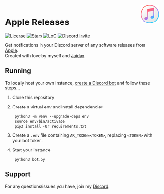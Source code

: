 <img src="./img/logo.png" alt="Apple Releases Logo" title="Apple Releases" align="right" height="60"/>

# Apple Releases

[![License](https://img.shields.io/github/license/m1stadev/AppleReleases)](https://github.com/m1stadev/AppleReleases/blob/master/LICENSE)
[![Stars](https://img.shields.io/github/stars/m1stadev/AppleReleases)](https://github.com/m1stadev/AppleReleases/stargazers)
[![LoC](https://img.shields.io/tokei/lines/github/m1stadev/AppleReleases)](https://github.com/m1stadev/AppleReleases)
[![Discord Invite](https://img.shields.io/badge/Discord-Invite%20AppleReleases-%237289DA)](https://m1sta.xyz/applereleases)

Get notifications in your Discord server of any software releases from [Apple](https://developer.apple.com/news/releases/).  
Created with love by myself and [Jaidan](https://github.com/ja1dan).

## Running
To locally host your own instance, [create a Discord bot](https://discord.com/developers) and follow these steps...

1. Clone this repository

2. Create a virtual env and install dependencies

        python3 -m venv --upgrade-deps env
        source env/bin/activate
        pip3 install -Ur requirements.txt

3. Create a `.env` file containing `AR_TOKEN=<TOKEN>`, replacing `<TOKEN>` with your bot token.

4. Start your instance

        python3 bot.py

## Support
For any questions/issues you have, join my [Discord](https://m1sta.xyz/discord).
